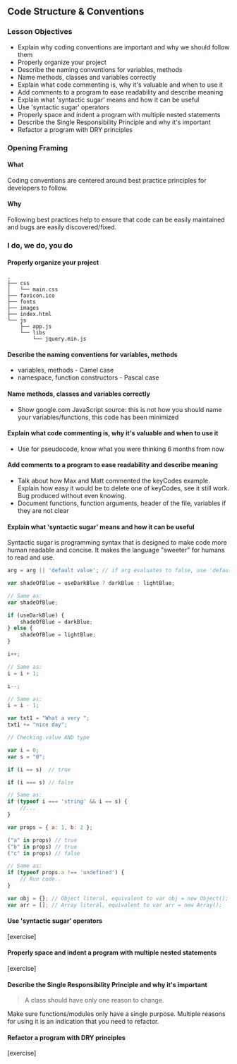 ## Code Structure & Conventions

### Lesson Objectives

* Explain why coding conventions are important and why we should follow them
* Properly organize your project
* Describe the naming conventions for variables, methods
* Name methods, classes and variables correctly
* Explain what code commenting is, why it's valuable and when to use it
* Add comments to a program to ease readability and describe meaning
* Explain what 'syntactic sugar' means and how it can be useful
* Use 'syntactic sugar' operators
* Properly space and indent a program with multiple nested statements
* Describe the Single Responsibility Principle and why it's important
* Refactor a program with DRY principles

### Opening Framing
#### What

Coding conventions are centered around best practice principles for developers to follow.

#### Why

Following best practices help to ensure that code can be easily maintained and bugs are easily discovered/fixed.

### I do, we do, you do

#### Properly organize your project

```
.
├── css
│   └── main.css
├── favicon.ico
├── fonts
├── images
├── index.html
└── js
    ├── app.js
    └── libs
        └── jquery.min.js
```

#### Describe the naming conventions for variables, methods

* variables, methods - Camel case 
* namespace, function constructors - Pascal case

#### Name methods, classes and variables correctly

- Show google.com JavaScript source: this is not how you should name your variables/functions, this code has been minimized 

#### Explain what code commenting is, why it's valuable and when to use it

- Use for pseudocode, know what you were thinking 6 months from now

#### Add comments to a program to ease readability and describe meaning

- Talk about how Max and Matt commented the keyCodes example. Explain how easy it would be to delete one of keyCodes, see it still work. Bug produced without even knowing. 
- Document functions, function arguments, header of the file, variables if they are not clear

#### Explain what 'syntactic sugar' means and how it can be useful

Syntactic sugar is programming syntax that is designed to make code more human readable and concise. It makes the language "sweeter" for humans to read and use.

```JAVASCRIPT
arg = arg || 'default value'; // if arg evaluates to false, use 'default'
```

```JAVASCRIPT
var shadeOfBlue = useDarkBlue ? darkBlue : lightBlue;

// Same as: 
var shadeOfBlue;

if (useDarkBlue) {
    shadeOfBlue = darkBlue;
} else {
    shadeOfBlue = lightBlue;
}
```

```JAVASCRIPT 
i++;

// Same as: 
i = i + 1;
```

```JAVASCRIPT
i--;

// Same as: 
i = i - 1;
```

```JAVASCRIPT
var txt1 = "What a very ";
txt1 += "nice day";
```

```JAVASCRIPT
// Checking value AND type 

var i = 0;
var s = "0";

if (i == s)  // true

if (i === s) // false

// Same as: 
if (typeof i === 'string' && i == s) {
    //... 
}
```

```JAVASCRIPT
var props = { a: 1, b: 2 };

("a" in props) // true
("b" in props) // true
("c" in props) // false

// Same as: 
if (typeof props.a !== 'undefined') {
    // Run code.. 
}
```

```JAVASCRIPT
var obj = {}; // Object literal, equivalent to var obj = new Object();
var arr = []; // Array literal, equivalent to var arr = new Array();
```

#### Use 'syntactic sugar' operators

[exercise]

#### Properly space and indent a program with multiple nested statements

[exercise]

#### Describe the Single Responsibility Principle and why it's important

> A class should have only one reason to change.

Make sure functions/modules only have a single purpose. Multiple reasons for using it is an indication that you need to refactor. 

#### Refactor a program with DRY principles

[exercise]


